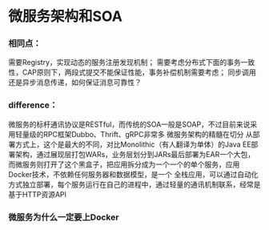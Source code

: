 # 微服务架构和SOA 
### 相同点：
需要Registry，实现动态的服务注册发现机制；
需要考虑分布式下面的事务一致性，CAP原则下，两段式提交不能保证性能，事务补偿机制需要考虑；
同步调用还是异步消息传递，如何保证消息可靠性？

### difference：
微服务的标杆通讯协议是RESTful，而传统的SOA一般是SOAP，不过目前来说采用轻量级的RPC框架Dubbo、Thrift、gRPC非常多
微服务架构的精髓在切分
从部署方式上，这个是最大的不同，对比Monolithic（有人翻译为单体）的Java EE部署架构，通过展现层打包WARs，业务层划分到JARs最后部署为EAR一个大包，而微服务则打开了这个黑盒子，把应用拆分成为一个一个的单个服务，应用Docker技术，不依赖任何服务器和数据模型，是一个 全栈应用，可以通过自动化方式独立部署，每个服务运行在自己的进程中，通过轻量的通讯机制联系，经常是基于HTTP资源API
### 微服务为什么一定要上Docker
